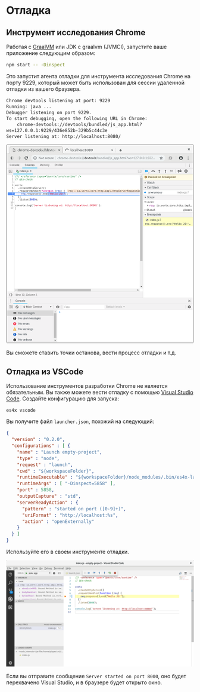 # Отладка

## Инструмент исследования Chrome

Работая с [GraalVM](https://graalvm.org) или JDK с graalvm (JVMCI), запустите ваше приложение следующим образом:

```sh
npm start -- -Dinspect
```

Это запустит агента отладки для инструмента исследования Chrome на порту 9229, который может быть использован для сессии
удаленной отладки из вашего браузера.

```
Chrome devtools listening at port: 9229
Running: java ...
Debugger listening on port 9229.
To start debugging, open the following URL in Chrome:
    chrome-devtools://devtools/bundled/js_app.html?ws=127.0.0.1:9229/436e852b-329b5c44c3e
Server listening at: http://localhost:8080/
```

![chrome-inspector](./res/debug.png)

Вы сможете ставить точки останова, вести процесс отладки и т.д.

## Отладка из VSCode

Использование инструментов разработки Chrome не является обязательным. Вы также можете вести отладку с помощью
[Visual Studio Code](https://code.visualstudio.com). Создайте конфигурацию для запуска:


```
es4x vscode
```

Вы получите файл `launcher.json`, похожий на следующий:

```json
{
  "version" : "0.2.0",
  "configurations" : [ {
    "name" : "Launch empty-project",
    "type" : "node",
    "request" : "launch",
    "cwd" : "${workspaceFolder}",
    "runtimeExecutable" : "${workspaceFolder}/node_modules/.bin/es4x-launcher",
    "runtimeArgs" : [ "-Dinspect=5858" ],
    "port" : 5858,
    "outputCapture" : "std",
    "serverReadyAction" : {
      "pattern" : "started on port ([0-9]+)",
      "uriFormat" : "http://localhost:%s",
      "action" : "openExternally"
    }
  } ]
}
```

Используйте его в своем инструменте отладки.

![vscode-chrome-inspector](./res/vscode-debug.png)

Если вы отправите сообщение `Server started on port 8000`, оно будет перехвачено Visual Studio, и в браузере будет
открыто окно.
